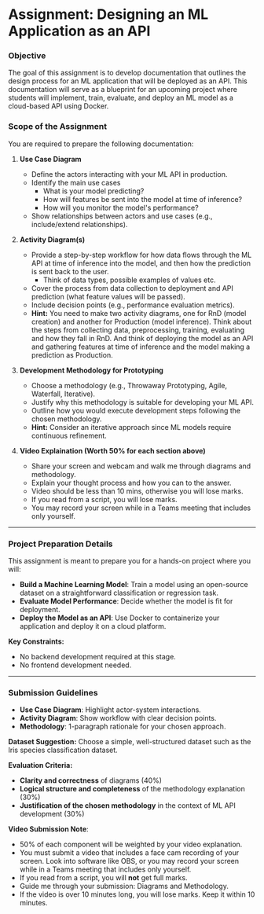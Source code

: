 # **Assignment: Designing an ML Application as an API**

### **Objective**
The goal of this assignment is to develop documentation that outlines the design process for an ML application that will be deployed as an API. This documentation will serve as a blueprint for an upcoming project where students will implement, train, evaluate, and deploy an ML model as a cloud-based API using Docker.

### **Scope of the Assignment**
You are required to prepare the following documentation:

1. **Use Case Diagram**
   - Define the actors interacting with your ML API in production.
   - Identify the main use cases
        - What is your model predicting?
        - How will features be sent into the model at time of inference?
        - How will you monitor the model's performance?
   - Show relationships between actors and use cases (e.g., include/extend relationships).

2. **Activity Diagram(s)**
   - Provide a step-by-step workflow for how data flows through the ML API at time of inference into the model, and then how the prediction is sent back to the user.
        - Think of data types, possible examples of values etc. 
   - Cover the process from data collection to deployment and API prediction (what feature values will be passed).
   - Include decision points (e.g., performance evaluation metrics).
   - **Hint:** You need to make two activity diagrams, one for RnD (model creation) and another for Production (model inference). Think about the steps from collecting data, preprocessing, training, evaluating and how they fall in RnD. And think of deploying the model as an API and gathering features at time of inference and the model making a prediction as Production.

3. **Development Methodology for Prototyping**
   - Choose a methodology (e.g., Throwaway Prototyping, Agile, Waterfall, Iterative).
   - Justify why this methodology is suitable for developing your ML API.
   - Outline how you would execute development steps following the chosen methodology.
   - **Hint:** Consider an iterative approach since ML models require continuous refinement.

4. **Video Explaination (Worth 50% for each section above)**
   - Share your screen and webcam and walk me through diagrams and methodology.
   - Explain your thought process and how you can to the answer.
   - Video should be less than 10 mins, otherwise you will lose marks.
   - If you read from a script, you will lose marks.
   - You may record your screen while in a Teams meeting that includes only yourself.

---

### **Project Preparation Details**
This assignment is meant to prepare you for a hands-on project where you will:
- **Build a Machine Learning Model**: Train a model using an open-source dataset on a straightforward classification or regression task.
- **Evaluate Model Performance**: Decide whether the model is fit for deployment.
- **Deploy the Model as an API**: Use Docker to containerize your application and deploy it on a cloud platform.

**Key Constraints:**
- No backend development required at this stage.
- No frontend development needed.

---

### **Submission Guidelines**
- **Use Case Diagram**: Highlight actor-system interactions.
- **Activity Diagram**: Show workflow with clear decision points.
- **Methodology**: 1-paragraph rationale for your chosen approach.

**Dataset Suggestion:** Choose a simple, well-structured dataset such as the Iris species classification dataset.

**Evaluation Criteria:**
- **Clarity and correctness** of diagrams (40%)
- **Logical structure and completeness** of the methodology explanation (30%)
- **Justification of the chosen methodology** in the context of ML API development (30%)

**Video Submission Note**:
- 50% of each component will be weighted by your video explanation.
- You must submit a video that includes a face cam recording of your screen. Look into software like OBS, or you may record your screen while in a Teams meeting that includes only yourself.
- If you read from a script, you will **not** get full marks.
- Guide me through your submission: Diagrams and Methodology.
- If the video is over 10 minutes long, you will lose marks. Keep it within 10 minutes.
